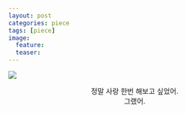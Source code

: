 ```yaml
---
layout: post
categories: piece
tags: [piece]
image:
  feature:
  teaser:
---
```

![](https://3.bp.blogspot.com/-WmdN0c-gNRs/UXxpKcQok7I/AAAAAAAADDw/0FCre5psVSg/s1600/Before-Sunrise-006.jpg)

<p align="center">
정말 사랑 한번 해보고 싶었어.<br>
그랬어.
</p>
